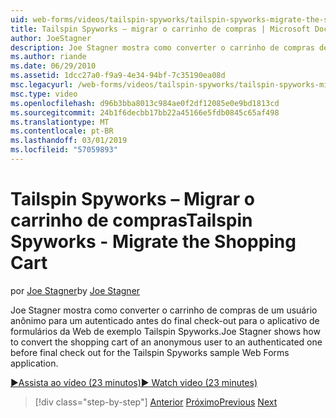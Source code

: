 ```yaml
---
uid: web-forms/videos/tailspin-spyworks/tailspin-spyworks-migrate-the-shopping-cart
title: Tailspin Spyworks – migrar o carrinho de compras | Microsoft Docs
author: JoeStagner
description: Joe Stagner mostra como converter o carrinho de compras de um usuário anônimo para um autenticado antes do final check-out para o exemplo da Tailspin Spyworks f Web....
ms.author: riande
ms.date: 06/29/2010
ms.assetid: 1dcc27a0-f9a9-4e34-94bf-7c35190ea08d
msc.legacyurl: /web-forms/videos/tailspin-spyworks/tailspin-spyworks-migrate-the-shopping-cart
msc.type: video
ms.openlocfilehash: d96b3bba8013c984ae0f2df12085e0e9bd1813cd
ms.sourcegitcommit: 24b1f6decbb17bb22a45166e5fdb0845c65af498
ms.translationtype: MT
ms.contentlocale: pt-BR
ms.lasthandoff: 03/01/2019
ms.locfileid: "57059893"
---
```

<a name="tailspin-spyworks---migrate-the-shopping-cart"></a><span data-ttu-id="71dea-103">Tailspin Spyworks – Migrar o carrinho de compras</span><span class="sxs-lookup"><span data-stu-id="71dea-103">Tailspin Spyworks - Migrate the Shopping Cart</span></span>
====================
<span data-ttu-id="71dea-104">por [Joe Stagner](https://github.com/JoeStagner)</span><span class="sxs-lookup"><span data-stu-id="71dea-104">by [Joe Stagner](https://github.com/JoeStagner)</span></span>

<span data-ttu-id="71dea-105">Joe Stagner mostra como converter o carrinho de compras de um usuário anônimo para um autenticado antes do final check-out para o aplicativo de formulários da Web de exemplo Tailspin Spyworks.</span><span class="sxs-lookup"><span data-stu-id="71dea-105">Joe Stagner shows how to convert the shopping cart of an anonymous user to an authenticated one before final check out for the Tailspin Spyworks sample Web Forms application.</span></span>

[<span data-ttu-id="71dea-106">&#9654;Assista ao vídeo (23 minutos)</span><span class="sxs-lookup"><span data-stu-id="71dea-106">&#9654; Watch video (23 minutes)</span></span>](https://channel9.msdn.com/Blogs/ASP-NET-Site-Videos/tailspin-spyworks-migrate-the-shopping-cart)

> [!div class="step-by-step"]
> <span data-ttu-id="71dea-107">[Anterior](tailspin-spyworks-update-the-shopping-cart.md)
> [Próximo](tailspin-spyworks-final-check-out.md)</span><span class="sxs-lookup"><span data-stu-id="71dea-107">[Previous](tailspin-spyworks-update-the-shopping-cart.md)
[Next](tailspin-spyworks-final-check-out.md)</span></span>
